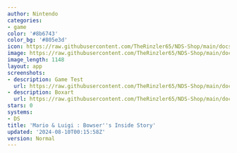 ```yaml
---
author: Nintendo
categories:
- game
color: '#8b6743'
color_bg: '#805e3d'
icon: https://raw.githubusercontent.com/TheRinzler65/NDS-Shop/main/docs/assets/images/icons/mario%26luigibowsersinsidestory.png
image: https://raw.githubusercontent.com/TheRinzler65/NDS-Shop/main/docs/assets/images/icons/mario%26luigibowsersinsidestory.png
image_length: 1148
layout: app
screenshots:
- description: Game Test
  url: https://raw.githubusercontent.com/TheRinzler65/NDS-Shop/main/docs/assets/images/screenshots/mario%26luigibowsersinsidestory/mario%26luigibowsersinsidestory.png
- description: Boxart
  url: https://raw.githubusercontent.com/TheRinzler65/NDS-Shop/main/docs/assets/images/boxart/Mario%20%26%20LuigiBowser's%20Inside%20Story%20(Europe)%20(En%2CFr%2CDe%2CEs%2CIt).nds.png
stars: 0
systems:
- DS
title: 'Mario & Luigi : Bowser''s Inside Story'
updated: '2024-08-10T00:15:58Z'
version: Normal
---
```


